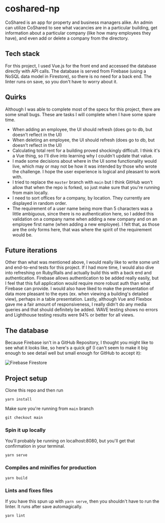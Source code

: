 # coshared-np

CoShared is an app for property and business managers alike. An admin can utilize CoShared to see what vacancies are in 
a particular building, get information about a particular company (like how many employees they have), and even add or 
delete a company from the directory. 

## Tech stack

For this project, I used Vue.js for the front end and accessed the database directly with API calls. 
The database is served from Firebase (using a NoSQL data model in Firestore), so there is no need for a back end. The 
linter runs on save, so you don't have to worry about it.

## Quirks

Although I was able to complete most of the specs for this project, there are some small bugs. These are tasks I will complete 
when I have some spare time. 
 * When adding an employee, the UI should refresh (does go to db, but doesn't reflect in the UI)
 * When deleting an employee, the UI should refresh (does go to db, but doesn't reflect in the UI)
 * Calculating total rent for a building proved shockingly difficult. I think it's a Vue thing, so I'll dive into learning 
why I couldn't update that value.
 * I made some decisions about where in the UI some functionality would live, which may or may not be how it was intended 
by those who wrote the challenge. I hope the user experience is logical and pleasant to work with.
 * I tried to replace the `master` branch with `main` but I think GitHub won't allow that when the repo is forked, so just make sure 
that you're running from main locally.
 * I need to sort offices for a company, by location. They currently are displayed in random order. 
 * The requirement of a user name being more than 5 characters was a little ambiguous, since there is no authentication here, so I added this 
   validation on a company name when adding a new company and on an employee first name (when adding a new employee). I felt that, 
   as those are the only forms here, that was where the spirit of the requirement would be.
   
## Future iterations

Other than what was mentioned above, I would really like to write some unit and end-to-end tests for this project. If I had more 
time, I would also dive into refreshing on Ruby/Rails and actually build this with a back end and authentication. Firebase 
allows authentication to be added really easily, but I feel that this full application would require more robust auth than 
what Firebase can provide. I would also have liked to make the presentation of data more pleasant to the eyes (ex. when viewing 
a building's detailed view), perhaps in a table presentation. Lastly, although Vue and Flexbox gave me a fair amount of responsiveness, 
I really didn't do any media queries and that should definitely be added. WAVE testing shows no errors and Lighthouse testing 
results were 94% or better for all views.

## The database

Because Firebase isn't in a GitHub Repository, I thought you might like to see what it looks like, so here's a quick gif (I can't seem to make it big enough to see detail well but small enough for GitHub to accept it):

![Firebase Firestore](https://media.giphy.com/media/B43quirSryrupEnEjI/giphy.gif)

## Project setup

Clone this repo and then run

```
yarn install
```
Make sure you're running from `main` branch
```
git checkout main
```

### Spin it up locally

You'll probably be running on localhost:8080, but you'll get that confirmation in your terminal.
```
yarn serve
```

### Compiles and minifies for production
```
yarn build
```

### Lints and fixes files

If you have this spun up with `yarn serve`, then you shouldn't have to run the linter. It runs after save automagically.
```
yarn lint
```
